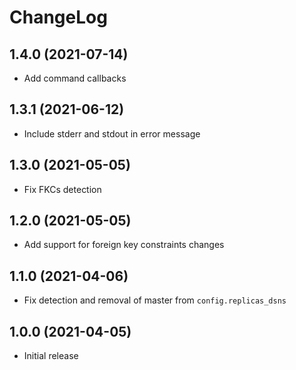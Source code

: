 # ChangeLog

## 1.4.0 (2021-07-14)

* Add command callbacks

## 1.3.1 (2021-06-12)

* Include stderr and stdout in error message

## 1.3.0 (2021-05-05)

* Fix FKCs detection

## 1.2.0 (2021-05-05)

* Add support for foreign key constraints changes

## 1.1.0 (2021-04-06)

* Fix detection and removal of master from `config.replicas_dsns`

## 1.0.0 (2021-04-05)

* Initial release
